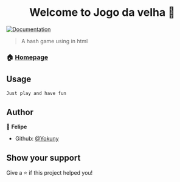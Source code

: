 <h1 align="center">Welcome to Jogo da velha 👋</h1>
<p>
  <a href="https://github.com/Yokuny/JogoDaVelha" target="_blank">
    <img alt="Documentation" src="https://img.shields.io/badge/documentation-yes-brightgreen.svg" />
  </a>
</p>

> A hash game using in html

### 🏠 [Homepage](https://yokuny.github.io/JogoDaVelha/)

## Usage

```sh
Just play and have fun
```

## Author

👤 **Felipe**

* Github: [@Yokuny](https://github.com/Yokuny)

## Show your support

Give a ⭐️ if this project helped you!

